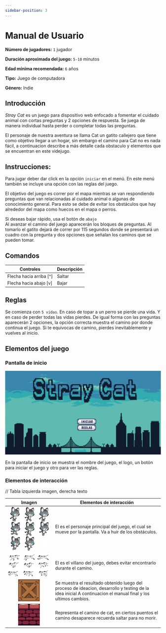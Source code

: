 ```yaml
---
sidebar-position: 3
---
```


# Manual de Usuario

**Número de jugadores:** `1` jugador

**Duración aproximada del juego:** `5-10` minutos

**Edad mínima recomendada:** `6` años

**Tipo:** Juego de computadora

**Género:** Indie

## Introducción

_Stray Cat_ es un juego para dispositivo web enfocado a fomentar el cuidado animal con cortas preguntas y 2 opciones de respuesta. Se juega de manera individual hasta perder o completar todas las preguntas.

El personaje de nuestra aventura se llama Cat un gatito callejero que tiene como objetivo llegar a un hogar, sin embargo el camino para Cat no es nada fácil, a continuacion describe a más detalle cada obstaculo y elementos que se encuentran en este videjugo.

## Instrucciones:

Para jugar deber dar click en la opción `iniciar` en el menú. En este menú también se incluye una opción con las reglas del juego. 

El objetivo del juego es correr por el mapa mientras se van respondiendo preguntas que van relacionadas al cuidado animal o algunas de conocimiento general. Para esto se debe de evitar los obstáculos que hay alrededor del mapa como huecos en el mapa o perros. 

Si deseas bajar rápido, usa el botón de `abajo`   
Al avanzar el camino del juego aparecerán los bloques de preguntas. Al tomarlo el gatito dejará de correr por 115 segundos donde se presentará un cuadro con la pregunta y dos opciones que señalan los caminos que se pueden tomar. 

## Comandos

| **Controles** | **Descripción** |
| --- | --- |
| Flecha hacia arriba [^] | Saltar |
| Flecha hacia abajo [v] | Bajar |


## Reglas

Se comienza con `5 vidas`. En caso de topar a un perro se pierde una vida. Y en caso de perder todas las vidas pierdes. De igual forma con las preguntas aparecerán 2 opciones, la opción correcta muestra el camino por donde continua el juego. Si te equivocas de camino, pierdes inevitablemente y vuelves al inicio.  

## Elementos del juego

### Pantalla de inicio

![](/img/pantalla-inicio.png)

En la pantalla de inicio se muestra el nombre del juego, el logo, un botón para iniciar el juego y otro para ver las reglas.

### Elementos de interacción
// Tabla izquierda imagen, derecha texto

| Imagen | **Elementos de interacción** |
| --- | --- |
| <div align="center"> ![](/img/gat.png)</div> | El es el personaje principal del juego, el cual se mueve por la pantalla. Va a huir de los obstáculos. |
| <div align="center"> ![](/img/DogRun.png) </div> | El es el villano del juego, debes evitar encontrarlo durante el camino. |
| <div align="center"> ![](/img/pilaCaja.png) </div> | Se muestra el resultado obtenido luego del proceso de ideacion, desarrollo y testing de la idea inicial A continuacion el manual final y los ultimos cambios. |
| <div align="center"> ![](/img/pared.png) </div> | Representa el camino de cat, en ciertos puentos el camino desaparece recuerda saltar para no morir. |

